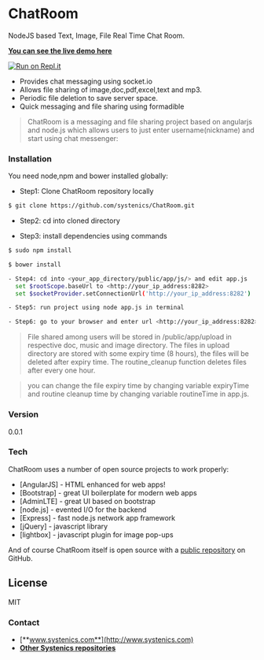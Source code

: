 # ChatRoom

NodeJS based Text, Image, File Real Time Chat Room.

[**You can see the live demo here**](http://chat.systenics.com)

[![Run on Repl.it](https://repl.it/badge/github/Xproassassinn/ChatRoom)](https://repl.it/github/Xproassassinn/ChatRoom)


  - Provides chat messaging using socket.io
  - Allows file sharing of image,doc,pdf,excel,text and mp3.
  - Periodic file deletion to save server space.
  - Quick messaging and file sharing using formadible  


>ChatRoom is a messaging and file sharing project based on angularjs and  node.js which allows users to just enter username(nickname) and start using chat messenger:

### Installation

You need node,npm and bower installed globally:

- Step1: Clone ChatRoom repository locally
```sh
$ git clone https://github.com/systenics/ChatRoom.git 
```
- Step2: cd into cloned directory <Ex : ChatRoom/> 

- Step3: install dependencies using commands 
```sh
$ sudo npm install
```
```sh
$ bower install
```
```sh
- Step4: cd into <your_app_directory/public/app/js/> and edit app.js 
  set $rootScope.baseUrl to <http://your_ip_address:8282>
  set $socketProvider.setConnectionUrl('http://your_ip_address:8282')
```

```sh
- Step5: run project using node app.js in terminal  
```

```sh
- Step6: go to your browser and enter url <http://your_ip_address:8282>
```

> File shared among users will be stored in /public/app/upload
> in respective doc, music and image directory.
> The files in upload directory are stored with some expiry time (8 hours),
> the files will be deleted after expiry time.
> The routine_cleanup function deletes files after every one hour.  

> you can change the file expiry time by changing variable expiryTime
> and routine cleanup time by changing variable routineTime in app.js.

### Version
0.0.1

### Tech

ChatRoom uses a number of open source projects to work properly:

* [AngularJS] - HTML enhanced for web apps!
* [Bootstrap] - great UI boilerplate for modern web apps
* [AdminLTE] - great UI based on bootstrap
* [node.js] - evented I/O for the backend
* [Express] - fast node.js network app framework
* [jQuery] - javascript library
* [lightbox] - javascript plugin for image pop-ups 

And of course ChatRoom itself is open source with a [public repository](https://github.com/systenics/ChatRoom) on GitHub.

License
----

MIT

### Contact
- [**www.systenics.com**](http://www.systenics.com)
- [**Other Systenics repositories**](https://github.com/systenics)
